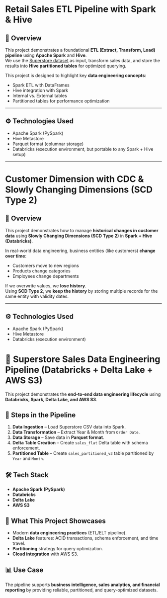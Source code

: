 # Retail Sales ETL Pipeline with Spark & Hive

## 📌 Overview
This project demonstrates a foundational **ETL (Extract, Transform, Load) pipeline** using **Apache Spark** and **Hive**.  
We use the [Superstore dataset](https://www.kaggle.com/datasets/vivek468/superstore-dataset-final) as input, transform sales data, and store the results into **Hive partitioned tables** for optimized querying.  

This project is designed to highlight key **data engineering concepts**:
- Spark ETL with DataFrames
- Hive integration with Spark
- Internal vs. External tables
- Partitioned tables for performance optimization

---

## ⚙️ Technologies Used
- Apache Spark (PySpark)
- Hive Metastore
- Parquet format (columnar storage)
- Databricks (execution environment, but portable to any Spark + Hive setup)

---

# Customer Dimension with CDC & Slowly Changing Dimensions (SCD Type 2)

## 📌 Overview
This project demonstrates how to manage **historical changes in customer data** using **Slowly Changing Dimensions (SCD Type 2)** in **Spark + Hive (Databricks)**.  

In real-world data engineering, business entities (like customers) **change over time**:
- Customers move to new regions
- Products change categories
- Employees change departments

If we overwrite values, we **lose history**.  
Using **SCD Type 2**, we **keep the history** by storing multiple records for the same entity with validity dates.

---

## ⚙️ Technologies Used
- Apache Spark (PySpark)
- Hive Metastore
- Databricks (execution environment)

# 🛒 Superstore Sales Data Engineering Pipeline (Databricks + Delta Lake + AWS S3)

This project demonstrates the **end-to-end data engineering lifecycle** using **Databricks, Spark, Delta Lake, and AWS S3**.  

## 🚀 Steps in the Pipeline
1. **Data Ingestion** – Load Superstore CSV data into Spark.
2. **Data Transformation** – Extract Year & Month from `Order Date`.
3. **Data Storage** – Save data in **Parquet format**.
4. **Delta Table Creation** – Create `sales_flat` Delta table with schema enforcement.
5. **Partitioned Table** – Create `sales_partitioned_v3` table partitioned by `Year` and `Month`.

## 🛠️ Tech Stack
- **Apache Spark (PySpark)**
- **Databricks**
- **Delta Lake**
- **AWS S3**

## 🎯 What This Project Showcases
- Modern **data engineering practices** (ETL/ELT pipeline).
- **Delta Lake** features: ACID transactions, schema enforcement, and time travel.
- **Partitioning** strategy for query optimization.
- **Cloud integration** with AWS S3.

## 📊 Use Case
The pipeline supports **business intelligence, sales analytics, and financial reporting** by providing reliable, partitioned, and query-optimized datasets.
